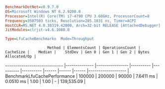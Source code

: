 ```ini

BenchmarkDotNet=v0.9.7.0
OS=Microsoft Windows NT 6.2.9200.0
Processor=Intel(R) Core(TM) i7-4790 CPU 3.60GHz, ProcessorCount=8
Frequency=3507503 ticks, Resolution=285.1031 ns, Timer=ACPI
HostCLR=MS.NET 4.0.30319.42000, Arch=32-bit RELEASE [AttachedDebugger]
JitModules=clrjit-v4.6.1080.0

Type=LfuCacheBenchmarks  Mode=Throughput  

```
                       Method | ElementsCount | OperationsCount | CacheSize |    Median |    StdDev | Gen 0 | Gen 1 | Gen 2 | Bytes Allocated/Op |
----------------------------- |-------------- |---------------- |---------- |---------- |---------- |------ |------ |------ |------------------- |
 BenchmarkLfuCachePerformance |        100000 |          200000 |     90000 | 7.6411 ms | 0.0510 ms |  1.00 |  1.00 |     - |         139,535.09 |
